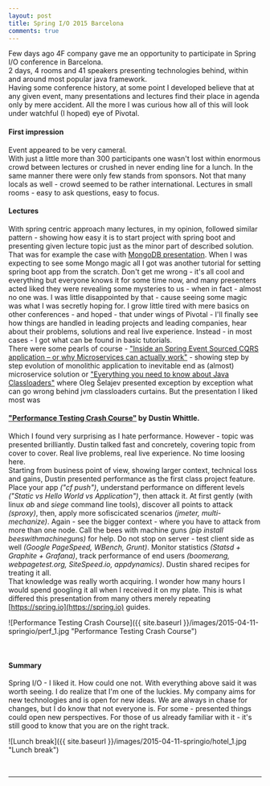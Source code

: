 ```yaml
---
layout: post
title: Spring I/O 2015 Barcelona
comments: true
---
```


Few days ago 4F company gave me an opportunity to participate in Spring I/O conference in Barcelona.  
2 days, 4 rooms and 41 speakers presenting technologies behind, within and around most popular java framework.  
Having some conference history, at some point I developed believe that at any given event, many presentations and lectures find their place in agenda only by mere accident. All the more I was curious how all of this will look under watchful (I hoped) eye of Pivotal.

#### First impression

Event appeared to be very cameral.  
With just a little more than 300 participants one wasn't lost within enormous crowd between lectures or crushed in never ending line for a lunch.
In the same manner there were only few stands from sponsors. Not that many locals as well - crowd seemed to be rather international.
Lectures in small rooms - easy to ask questions, easy to focus.

#### Lectures

With spring centric approach many lectures, in my opinion, followed similar pattern - showing how easy it is to start project with spring boot and presenting given lecture topic just as the minor part of described solution.  
That was for example the case with [MongoDB presentation](http://www.springio.net/mongodb-and-spring-two-leaves-of-a-same-tree/).
When I was expecting to see some Mongo magic all I got was another tutorial for setting spring boot app from the scratch.
Don't get me wrong - it's all cool and everything but everyone knows it for some time now, and many presenters acted liked they were revealing some mysteries to us - when in fact - almost no one was.
I was little disappointed by that - cause seeing some magic was what I was secretly hoping for.
I grow little tired with mere basics on other conferences - and hoped - that under wings of Pivotal - I'll finally see how things are handled in leading projects and leading companies, hear about their problems, solutions and real live experience.
Instead - in most cases - I got what can be found in basic tutorials.  
There were some pearls of course - ["Inside an Spring Event Sourced CQRS application – or why Microservices can actually work"](http://www.springio.net/inside-an-spring-event-sourced-cqrs-application-or-why-microservices-can-actually-work/) - showing step by step evolution of monolithic application to inevitable end as (almost) microservice solution or ["Everything you need to know about Java Classloaders"](http://www.springio.net/everything-you-need-to-know-about-java-classloaders/) where Oleg Šelajev presented exception by exception what can go wrong behind jvm classloaders curtains.
But the presentation I liked most was

#### ["Performance Testing Crash Course"](http://www.springio.net/performance-testing-crash-course/) by Dustin Whittle.

Which I found very surprising as I hate performance.
However - topic was presented brilliantly. Dustin talked fast and concretely, covering topic from cover to cover.
Real live problems, real live experience. No time loosing here.  
Starting from business point of view, showing larger context, technical loss and gains, Dustin presented performance as the first class project feature.  
Place your app _("cf push")_, understand performance on different levels _("Static vs Hello World vs Application")_, then attack it.
At first gently (with linux _ab_ and _siege_ command line tools), discover all points to attack _(sproxy)_, then, apply more sofiscicated scenarios _(jmeter, multi-mechanize)_.
Again - see the bigger context - where you have to attack from more than one node. Call the bees with machine guns _(pip install beeswithmachineguns)_ for help.
Do not stop on server - test client side as well _(Google PageSpeed, WBench, Grunt)_. Monitor statistics _(Statsd + Graphite + Grafana)_, track performance of end users _(boomerang, webpagetest.org, SiteSpeed.io, appdynamics)_.
Dustin shared recipes for treating it all.  
That knowledge was really worth acquiring. I wonder how many hours I would spend googling it all when I received it on my plate. This is what differed this presentation from many others merely repeating [https://spring.io](https://spring.io) guides.

![Performance Testing Crash Course]({{ site.baseurl }}/images/2015-04-11-springio/perf_1.jpg "Performance Testing Crash Course")

&nbsp;

#### Summary
Spring I/O - I liked it. How could one not. With everything above said it was worth seeing. I do realize that I'm one of the luckies. My company aims for new technologies and is open for new ideas. We are always in chase for changes, but I do know that not everyone is. For some - presented things could open new perspectives. For those of us already familiar with it - it's still good to know that you are on the right track.

![Lunch break]({{ site.baseurl }}/images/2015-04-11-springio/hotel_1.jpg "Lunch break")

&nbsp;
****



